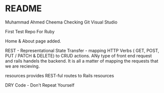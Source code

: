 # README

Muhammad Ahmed Cheema 
Checking Git Visual Studio

First Test Repo For Ruby 

Home & About page added.

REST - Representational State Transfer - mapping HTTP Verbs ( GET, POST, PUT / PATCH & DELETE) to CRUD actions. ANy type of front end request and rails handels the backend. It is all a matter of mapping the requests that we are recieving. 

resources provides REST-ful routes to Rails resources 


DRY Code - Don't Repeat Yourself


